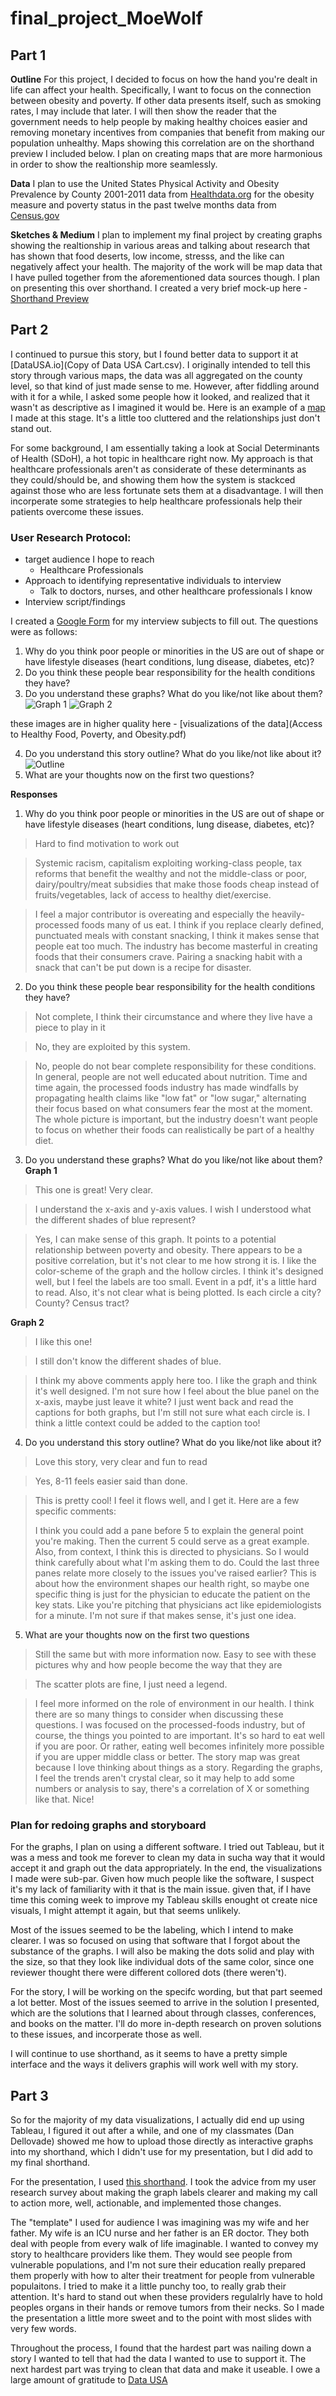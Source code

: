 # final_project_MoeWolf

## Part 1

**Outline** For this project, I decided to focus on how the hand you're dealt in life can affect your health. Specifically, I want to focus on the connection between obesity and poverty. If other data presents itself, such as smoking rates, I may include that later. I will then show the reader that the government needs to help people by making healthy choices easier and removing monetary incentives from companies that benefit from making our population unhealthy. Maps showing this correlation are on the shorthand preview I included below. I plan on creating maps that are more harmonious in order to show the realtionship more seamlessly. 

 **Data** I plan to use the United States Physical Activity and Obesity Prevalence by County 2001-2011 data from [Healthdata.org](http://ghdx.healthdata.org/record/ihme-data/united-states-physical-activity-and-obesity-prevalence-county-2001-2011) for the obesity measure and poverty status in the past twelve months data from [Census.gov](https://factfinder.census.gov/faces/nav/jsf/pages/download_center.xhtml)

**Sketches & Medium** I plan to implement my final project by creating graphs showing the realtionship in various areas and talking about research that has shown that food deserts, low income, stresss, and the like can negatively affect your health. The majority of the work will be map data that I have pulled together from the aforementioned data sources though. I plan on presenting this over shorthand. I created a very brief mock-up here - [Shorthand Preview](https://preview.shorthand.com/7rNvL5A4Mob1zrmf)

## Part 2

I continued to pursue this story, but I found better data to support it at [DataUSA.io](Copy of Data USA Cart.csv). 
I originally intended to tell this story through various maps, the data was all aggregated on the county level, so that kind of just made sense to me. However, after fiddling around with it for a while, I asked some people how it looked, and realized that it wasn't as descriptive as I imagined it would be. Here is an example of a [map](Map.pdf) I made at this stage. It's a little too cluttered and the relationships just don't stand out. 

For some background, I am essentially taking a look at Social Determinants of Health (SDoH), a hot topic in healthcare right now. My approach is that healthcare professionals aren't as considerate of these determinants as they could/should be, and showing them how the system is stackced against those who are less fortunate sets them at a disadvantage. I will then incorperate some strategies to help healthcare professionals help their patients overcome these issues. 

### User Research Protocol: 
* target audience I hope to reach
  * Healthcare Professionals
* Approach to identifying representative individuals to interview
  * Talk to doctors, nurses, and other healthcare professionals I know
* Interview script/findings

I created a [Google Form](https://forms.gle/G5bwPHUaoP8Z5A6QA) for my interview subjects to fill out. The questions were as follows:
1. Why do you think poor people or minorities in the US are out of shape or have lifestyle diseases (heart conditions, lung disease, diabetes, etc)?
2. Do you think these people bear responsibility for the health conditions they have?
3. Do you understand these graphs? What do you like/not like about them? 
![Graph 1](https://lh6.googleusercontent.com/Faitze2aC7zlBoVQlVbE4PVAimNXOkAuE3VW-aN1cKZKPUhy6RUxOFM1BFoj7uW1aOkqy5wpUo7rKJGn2hntimSpP9wBVakjlRTMGuJSr85LfpVmFbihIu_I8RkS=w740)
![Graph 2](https://lh6.googleusercontent.com/JO7M5ew4ayTqA2zKxydSdv3Gyu_LKwYX26M4nZy0Jb9EAFvzTM00s2LFW0mkHyfn6MMShJmmKdkBcfjdYYmIzYMt2T90bSp6rhmkHa91EGMH9BbAif2KAJDyRAef=w740)

these images are in higher quality here - [visualizations of the data](Access to Healthy Food, Poverty, and Obesity.pdf)

4. Do you understand this story outline? What do you like/not like about it? ![Outline](https://lh4.googleusercontent.com/BGuJDlgc_ZDQpaTMKBvyAic2i-ADcvVTgd_OifV_IMlDJT6PZRO2ctjv6E1z1SsnEQurCESoHo9h08jwfBCP9NIqrdfySTKLUGoQhrU3AbKfZ5F15_rMdGMIDkrQ=w740)
5. What are your thoughts now on the first two questions?

**Responses**

1. Why do you think poor people or minorities in the US are out of shape or have lifestyle diseases (heart conditions, lung disease, diabetes, etc)?
>Hard to find motivation to work out


>Systemic racism, capitalism exploiting working-class people, tax reforms that benefit the wealthy and not the middle-class or poor, dairy/poultry/meat subsidies that make those foods cheap instead of fruits/vegetables, lack of access to healthy diet/exercise.


>I feel a major contributor is overeating and especially the heavily-processed foods many of us eat. I think if you replace clearly defined, punctuated meals with constant snacking, I think it makes sense that people eat too much. The industry has become masterful in 
creating foods that their consumers crave. Pairing a snacking habit with a snack that can't be put down is a recipe for disaster.


2. Do you think these people bear responsibility for the health conditions they have?
>Not complete, I think their circumstance and where they live have a piece to play in it


>No, they are exploited by this system.


>No, people do not bear complete responsibility for these conditions. In general, people are not well educated about nutrition. Time and time again, the processed foods industry has made windfalls by propagating health claims like "low fat" or "low sugar," alternating their focus based on what consumers fear the most at the moment. The whole picture is important, but the industry doesn't want people to focus on whether their foods can realistically be part of a healthy diet.


3. Do you understand these graphs? What do you like/not like about them?
**Graph 1**
>This one is great! Very clear.


>I understand the x-axis and y-axis values. I wish I understood what the different shades of blue represent?


>Yes, I can make sense of this graph. It points to a potential relationship between poverty and obesity. There appears to be a positive correlation, but it's not clear to me how strong it is. I like the color-scheme of the graph and the hollow circles. I think it's designed well, but I feel the labels are too small. Event in a pdf, it's a little hard to read. Also, it's not clear what is being plotted. Is each circle a city? County? Census tract?


**Graph 2**
>I like this one!


>I still don't know the different shades of blue.


>I think my above comments apply here too. I like the graph and think it's well designed. I'm not sure how I feel about the blue panel on the x-axis, maybe just leave it white? I just went back and read the captions for both graphs, but I'm still not sure what each circle is. I think a little context could be added to the caption too!


4. Do you understand this story outline? What do you like/not like about it? 
>Love this story, very clear and fun to read


>Yes, 8-11 feels easier said than done.


>This is pretty cool! I feel it flows well, and I get it. Here are a few specific comments:
>
>I think you could add a pane before 5 to explain the general point you're making. Then the current 5 could serve as a great example. Also, from context, I think this is directed to physicians. So I would think carefully about what I'm asking them to do. Could the last three panes relate more closely to the issues you've raised earlier? This is about how the environment shapes our health right, so maybe one specific thing is just for the physician to educate the patient on the key stats. Like you're pitching that physicians act like epidemiologists for a minute. I'm not sure if that makes sense, it's just one idea.


5. What are your thoughts now on the first two questions

>Still the same but with more information now. Easy to see with these pictures why and how people become the way that they are


>The scatter plots are fine, I just need a legend.


>I feel more informed on the role of environment in our health. I think there are so many things to consider when discussing these questions. I was focused on the processed-foods industry, but of course, the things you pointed to are important. It's so hard to eat well if you are poor. Or rather, eating well becomes infinitely more possible if you are upper middle class or better.
>The story map was great because I love thinking about things as a story. Regarding the graphs, I feel the trends aren't crystal clear, so it may help to add some numbers or analysis to say, there's a correlation of X or something like that.
>Nice!


### Plan for redoing graphs and storyboard

For the graphs, I plan on using a different software. I tried out Tableau, but it was a mess and took me forever to clean my data in sucha  way that it would accept it and graph out the data appropriately. In the end, the visualizations I made were sub-par. Given how much people like the software, I suspect it's my lack of familiarity with it that is the main issue. given that, if I have time this coming week to improve my Tableau skills enought ot create nice visuals, I might attempt it again, but that seems unlikely. 

Most of the issues seemed to be the labeling, which I intend to make clearer. I was so focused on using that software that I forgot about the substance of the graphs. I will also be making the dots solid and play with the size, so that they look like individual dots of the same color, since one reviewer thought there were different collored dots (there weren't). 

For the story, I will be working on the specifc wording, but that part seemed a lot better. Most of the issues seemed to arrive in the solution I presented, which are the solutions that I learned about through classes, conferences, and books on the matter. I'll do more in-depth research on proven solutions to these issues, and incorperate those as well. 

I will continue to use shorthand, as it seems to have a pretty simple interface and the ways it delivers graphis will work well with my story. 



## Part 3
So for the majority of my data visualizations, I actually did end up using Tableau, I figured it out after a while, and one of my classmates (Dan Dellovade) showed me how to upload those directly as interactive graphs into my shorthand, which I didn't use for my presentation, but I did add to my final shorthand. 

For the presentation, I used [this shorthand](https://carnegiemellon.shorthandstories.com/the-fallacy-of-personal-responsibility-/index.html). I took the advice from my user research survey about making the graph labels clearer and making my call to action more, well, actionable, and implemented those changes. 

The "template" I used for audience I was imagining was my wife and her father. My wife is an ICU nurse and her father is an ER doctor. They both deal with people from every walk of life imaginable. I wanted to convey my story to healthcare providers like them. They would see people from vulnerable populations, and I'm not sure their education really prepared them properly with how to alter their treatment for people from vulnerable populaitons. I tried to make it a little punchy too, to really grab their attention. It's hard to stand out when these providers regulalrly have to hold peoples organs in their hands or remove tumors from their necks. So I made the presentation a little more sweet and to the point with most slides with very few words.

Throughout the process, I found that the hardest part was nailing down a story I wanted to tell that had the data I wanted to use to support it. The next hardest part was trying to clean that data and make it useable. I owe a large amount of gratitude to [Data USA](datausa.io)
